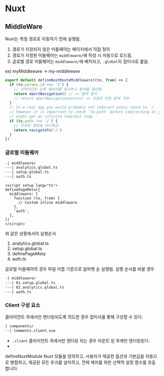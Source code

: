 # Nuxt

## MiddleWare

Nuxt는 특정 경로로 이동하기 전에 실행됨.

1. 경로가 지정되지 않은 미들웨어는 페이지에서 직접 정의
2. 경로가 지정된 미들웨어는 `middleware/`에 작성 시 자동으로 로드됨.
3. 글로벌 경로 미들웨어는 `middleware/`에 배치되고, `.global`이 접미사로 붙음.

ex) myMiddleware -> my-middleware

```ts
export default defineNuxtRouteMiddleware((to, from) => {
  if (to.params.id === '1') {
    // 선택적으로 오류 메세지를 표시하고 탐색을 중단함.
    return abortNavigation() // => 탐색 중지
    // return abortNavigation(error) => 오류로 인한 탐색 거부
  }
  // In a real app you would probably not redirect every route to `/`
  // however it is important to check `to.path` before redirecting or you
  // might get an infinite redirect loop
  if (to.path !== '/') {
    // 주어진 경로로 리디렉션
    return navigateTo('/')
  }
})
```

### 글로벌 미들웨어

```bash
-| middleware/
---| analytics.global.ts
---| setup.global.ts
---| auth.ts
```

```vue
<script setup lang="ts">
definePageMeta({
  middleware: [
    function (to, from) {
      // Custom inline middleware
    },
    'auth',
  ],
})
</script>
```

위 같은 상황에서의 실행순서

1. analytics.global.ts
2. setup.global.ts
3. definePageMeta
4. auth.ts

글로벌 미들웨어의 경우 파일 이름 기준으로 알파벳 순 실행됨.
실행 순서를 바꿀 경우

```bash
-| middleware/
---| 01.setup.global.ts
---| 02.analytics.global.ts
---| auth.ts
```

### Client 구성 요소

클라이언트 측에서만 렌더링되도록 의도한 경우 접미사를 통해 구성할 수 있다.

```bash
| components/
--| Comments.client.vue
```

- `.client` 클라이언트 측에서만 렌더링 되는 경우 마운트 된 후에만 렌더링된다.
-

defineNuxtModule
Nuxt 모듈을 정의하고, 사용자가 제공한 옵션과 기본값을 자동으로 병합하고, 제공된 모든 후크를 설치하고, 전체 제어를 위한 선택적 설정 함수를 호출합니다.
